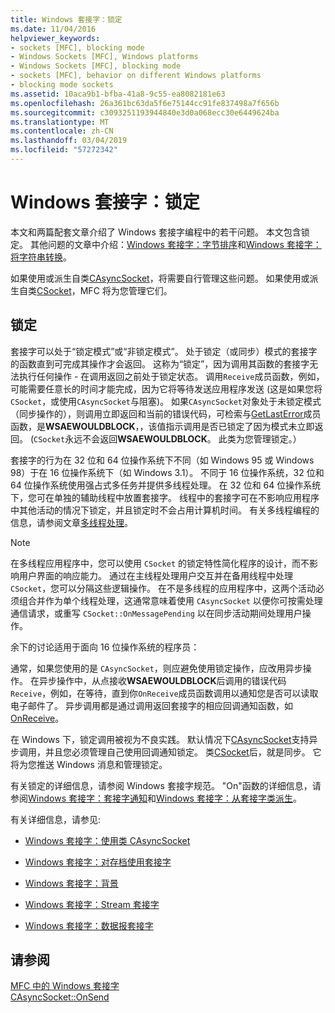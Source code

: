 ```yaml
---
title: Windows 套接字：锁定
ms.date: 11/04/2016
helpviewer_keywords:
- sockets [MFC], blocking mode
- Windows Sockets [MFC], Windows platforms
- Windows Sockets [MFC], blocking mode
- sockets [MFC], behavior on different Windows platforms
- blocking mode sockets
ms.assetid: 10aca9b1-bfba-41a8-9c55-ea8082181e63
ms.openlocfilehash: 26a361bc63da5f6e75144cc91fe837498a7f656b
ms.sourcegitcommit: c3093251193944840e3d0a068ecc30e6449624ba
ms.translationtype: MT
ms.contentlocale: zh-CN
ms.lasthandoff: 03/04/2019
ms.locfileid: "57272342"
---
```

# <a name="windows-sockets-blocking"></a>Windows 套接字：锁定

本文和两篇配套文章介绍了 Windows 套接字编程中的若干问题。 本文包含锁定。 其他问题的文章中介绍：[Windows 套接字：字节排序](../mfc/windows-sockets-byte-ordering.md)和[Windows 套接字：将字符串转换](../mfc/windows-sockets-converting-strings.md)。

如果使用或派生自类[CAsyncSocket](../mfc/reference/casyncsocket-class.md)，将需要自行管理这些问题。 如果使用或派生自类[CSocket](../mfc/reference/csocket-class.md)，MFC 将为您管理它们。

## <a name="blocking"></a>锁定

套接字可以处于“锁定模式”或“非锁定模式”。 处于锁定（或同步）模式的套接字的函数直到可完成其操作才会返回。 这称为“锁定”，因为调用其函数的套接字无法执行任何操作 - 在调用返回之前处于锁定状态。 调用`Receive`成员函数，例如，可能需要任意长的时间才能完成，因为它将等待发送应用程序发送 (这是如果您将`CSocket`，或使用`CAsyncSocket`与阻塞)。 如果`CAsyncSocket`对象处于未锁定模式 （同步操作的），则调用立即返回和当前的错误代码，可检索与[GetLastError](../mfc/reference/casyncsocket-class.md#getlasterror)成员函数，是**WSAEWOULDBLOCK**，，该值指示调用是否已锁定了因为模式未立即返回。 (`CSocket`永远不会返回**WSAEWOULDBLOCK**。 此类为您管理锁定。）

套接字的行为在 32 位和 64 位操作系统下不同（如 Windows 95 或 Windows 98）于在 16 位操作系统下（如 Windows 3.1）。 不同于 16 位操作系统，32 位和 64 位操作系统使用强占式多任务并提供多线程处理。 在 32 位和 64 位操作系统下，您可在单独的辅助线程中放置套接字。 线程中的套接字可在不影响应用程序中其他活动的情况下锁定，并且锁定时不会占用计算机时间。 有关多线程编程的信息，请参阅文章[多线程处理](../parallel/multithreading-support-for-older-code-visual-cpp.md)。

> [!NOTE]
>  在多线程应用程序中，您可以使用 `CSocket` 的锁定特性简化程序的设计，而不影响用户界面的响应能力。 通过在主线程处理用户交互并在备用线程中处理 `CSocket`，您可以分隔这些逻辑操作。 在不是多线程的应用程序中，这两个活动必须组合并作为单个线程处理，这通常意味着使用 `CAsyncSocket` 以便你可按需处理通信请求，或重写 `CSocket::OnMessagePending` 以在同步活动期间处理用户操作。

余下的讨论适用于面向 16 位操作系统的程序员：

通常，如果您使用的是 `CAsyncSocket`，则应避免使用锁定操作，应改用异步操作。 在异步操作中，从点接收**WSAEWOULDBLOCK**后调用的错误代码`Receive`，例如，在等待，直到你`OnReceive`成员函数调用以通知您是否可以读取电子邮件了。 异步调用都是通过调用返回套接字的相应回调通知函数，如[OnReceive](../mfc/reference/casyncsocket-class.md#onreceive)。

在 Windows 下，锁定调用被视为不良实践。 默认情况下[CAsyncSocket](../mfc/reference/casyncsocket-class.md)支持异步调用，并且您必须管理自己使用回调通知锁定。 类[CSocket](../mfc/reference/csocket-class.md)后，就是同步。 它将为您推送 Windows 消息和管理锁定。

有关锁定的详细信息，请参阅 Windows 套接字规范。 "On"函数的详细信息，请参阅[Windows 套接字：套接字通知](../mfc/windows-sockets-socket-notifications.md)和[Windows 套接字：从套接字类派生](../mfc/windows-sockets-deriving-from-socket-classes.md)。

有关详细信息，请参见:

- [Windows 套接字：使用类 CAsyncSocket](../mfc/windows-sockets-using-class-casyncsocket.md)

- [Windows 套接字：对存档使用套接字](../mfc/windows-sockets-using-sockets-with-archives.md)

- [Windows 套接字：背景](../mfc/windows-sockets-background.md)

- [Windows 套接字：Stream 套接字](../mfc/windows-sockets-stream-sockets.md)

- [Windows 套接字：数据报套接字](../mfc/windows-sockets-datagram-sockets.md)

## <a name="see-also"></a>请参阅

[MFC 中的 Windows 套接字](../mfc/windows-sockets-in-mfc.md)<br/>
[CAsyncSocket::OnSend](../mfc/reference/casyncsocket-class.md#onsend)
